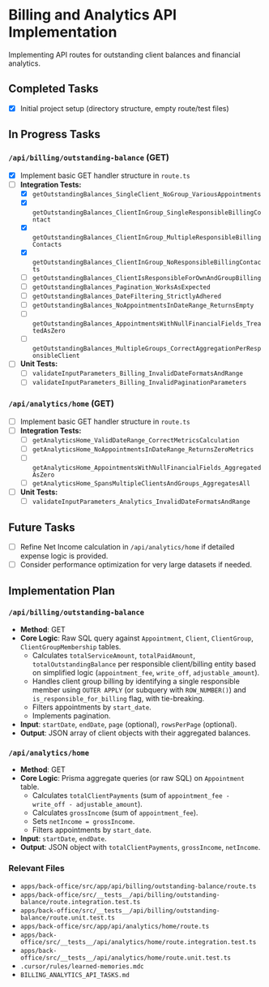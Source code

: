 # Billing and Analytics API Implementation

Implementing API routes for outstanding client balances and financial analytics.

## Completed Tasks

- [x] Initial project setup (directory structure, empty route/test files)

## In Progress Tasks

### `/api/billing/outstanding-balance` (GET)

- [x] Implement basic GET handler structure in `route.ts`
- [ ] **Integration Tests:**
  - [x] `getOutstandingBalances_SingleClient_NoGroup_VariousAppointments`
  - [x] `getOutstandingBalances_ClientInGroup_SingleResponsibleBillingContact`
  - [x] `getOutstandingBalances_ClientInGroup_MultipleResponsibleBillingContacts`
  - [x] `getOutstandingBalances_ClientInGroup_NoResponsibleBillingContacts`
  - [ ] `getOutstandingBalances_ClientIsResponsibleForOwnAndGroupBilling`
  - [ ] `getOutstandingBalances_Pagination_WorksAsExpected`
  - [ ] `getOutstandingBalances_DateFiltering_StrictlyAdhered`
  - [ ] `getOutstandingBalances_NoAppointmentsInDateRange_ReturnsEmpty`
  - [ ] `getOutstandingBalances_AppointmentsWithNullFinancialFields_TreatedAsZero`
  - [ ] `getOutstandingBalances_MultipleGroups_CorrectAggregationPerResponsibleClient`
- [ ] **Unit Tests:**
  - [ ] `validateInputParameters_Billing_InvalidDateFormatsAndRange`
  - [ ] `validateInputParameters_Billing_InvalidPaginationParameters`

### `/api/analytics/home` (GET)

- [ ] Implement basic GET handler structure in `route.ts`
- [ ] **Integration Tests:**
  - [ ] `getAnalyticsHome_ValidDateRange_CorrectMetricsCalculation`
  - [ ] `getAnalyticsHome_NoAppointmentsInDateRange_ReturnsZeroMetrics`
  - [ ] `getAnalyticsHome_AppointmentsWithNullFinancialFields_AggregatedAsZero`
  - [ ] `getAnalyticsHome_SpansMultipleClientsAndGroups_AggregatesAll`
- [ ] **Unit Tests:**
  - [ ] `validateInputParameters_Analytics_InvalidDateFormatsAndRange`

## Future Tasks

- [ ] Refine Net Income calculation in `/api/analytics/home` if detailed expense logic is provided.
- [ ] Consider performance optimization for very large datasets if needed.

## Implementation Plan

### `/api/billing/outstanding-balance`

- **Method**: GET
- **Core Logic**: Raw SQL query against `Appointment`, `Client`, `ClientGroup`, `ClientGroupMembership` tables.
  - Calculates `totalServiceAmount`, `totalPaidAmount`, `totalOutstandingBalance` per responsible client/billing entity based on simplified logic (`appointment_fee`, `write_off`, `adjustable_amount`).
  - Handles client group billing by identifying a single responsible member using `OUTER APPLY` (or subquery with `ROW_NUMBER()`) and `is_responsible_for_billing` flag, with tie-breaking.
  - Filters appointments by `start_date`.
  - Implements pagination.
- **Input**: `startDate`, `endDate`, `page` (optional), `rowsPerPage` (optional).
- **Output**: JSON array of client objects with their aggregated balances.

### `/api/analytics/home`

- **Method**: GET
- **Core Logic**: Prisma aggregate queries (or raw SQL) on `Appointment` table.
  - Calculates `totalClientPayments` (sum of `appointment_fee - write_off - adjustable_amount`).
  - Calculates `grossIncome` (sum of `appointment_fee`).
  - Sets `netIncome = grossIncome`.
  - Filters appointments by `start_date`.
- **Input**: `startDate`, `endDate`.
- **Output**: JSON object with `totalClientPayments`, `grossIncome`, `netIncome`.

### Relevant Files

- `apps/back-office/src/app/api/billing/outstanding-balance/route.ts`
- `apps/back-office/src/__tests__/api/billing/outstanding-balance/route.integration.test.ts`
- `apps/back-office/src/__tests__/api/billing/outstanding-balance/route.unit.test.ts`
- `apps/back-office/src/app/api/analytics/home/route.ts`
- `apps/back-office/src/__tests__/api/analytics/home/route.integration.test.ts`
- `apps/back-office/src/__tests__/api/analytics/home/route.unit.test.ts`
- `.cursor/rules/learned-memories.mdc`
- `BILLING_ANALYTICS_API_TASKS.md`

